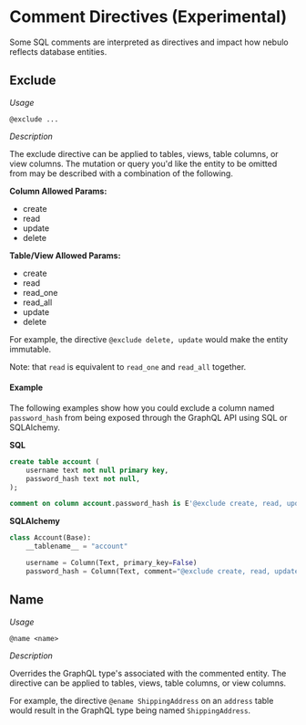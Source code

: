 # Comment Directives (Experimental)

Some SQL comments are interpreted as directives and impact how nebulo reflects database entities.

## Exclude

*Usage*

`@exclude ...`


*Description*

The exclude directive can be applied to tables, views, table columns, or view columns. The mutation or query you'd like the entity to be omitted from may be described with a combination of the following.

**Column Allowed Params:**

- create
- read
- update
- delete

**Table/View Allowed Params:**

- create
- read
- read_one
- read_all
- update
- delete


For example, the directive `@exclude delete, update` would make the entity immutable.

Note: that `read` is equivalent to `read_one` and `read_all` together.


#### Example

The following examples show how you could exclude a column named `password_hash` from being exposed through the GraphQL API using SQL or SQLAlchemy.


**SQL**
```sql
create table account (
	username text not null primary key,
	password_hash text not null,
);

comment on column account.password_hash is E'@exclude create, read, update, delete';
```


**SQLAlchemy**
```python
class Account(Base):
    __tablename__ = "account"

    username = Column(Text, primary_key=False)
    password_hash = Column(Text, comment="@exclude create, read, update, delete")
```

## Name

*Usage*

   `@name <name>`


*Description*

Overrides the GraphQL type's associated with the commented entity. The directive can be applied to tables, views, table columns, or view columns.

For example, the directive `@ename ShippingAddress` on an `address` table would result in the GraphQL type being named `ShippingAddress`.